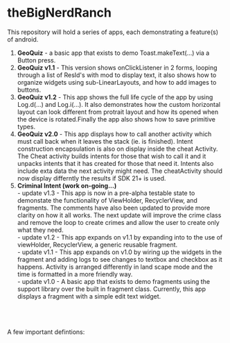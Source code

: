 # theBigNerdRanch

This repository will hold a series of apps, each demonstrating a feature(s) of android.

<ol>
<li>
	<b>GeoQuiz</b> - a basic app that exists to demo Toast.makeText(...) via a Button press.
</li>
<li>
	<b>GeoQuiz v1.1</b> - This version shows onClickListener in 2 forms, looping through a list of 
	ResId's with mod to display text, it also shows how to organize widgets using sub-LinearLayouts,
	and how to add images to buttons.
</li>
<li>
	<b>GeoQuiz v1.2</b> - This app shows the full life cycle of the app by using Log.d(...) and Log.i(...). 
	It also demonstrates how the custom horizontal layout can look different from protrait layout
	and how its opened when the device is rotated.Finally the app also shows how to save primitive types.
</li>
<li>
	<b>GeoQuiz v2.0</b> - This app displays how to call another activity which must call back when it
	leaves the stack (ie. is finished). Intent construction encapsulation is also on display inside the 
	cheat Activity. The Cheat activity builds intents for those that wish to call it and it unpacks
	intents that it has created for those that need it. Intents also include exta data the next activity
	might need. The cheatActivity should now display differntly the results if SDK 21+ is used.
</li>
<li>
	<b>Criminal Intent (work on-going...)</b>
	<br/>- update v1.3 - This app is now in a pre-alpha testable state to demonstate the functionality of ViewHolder, 
	RecyclerView, and fragments. The comments have also been updated to provide more clarity on how it all works. The next
	update will improve the crime class and remove the loop to create crimes and allow the user to create only what they need.
	<br/>- update v1.2 - This app expands on v1.1 by expanding into to the use of viewHolder, RecyclerView,
	a generic reusable fragment.
	<br/>- update v1.1 - This app expands on v1.0 by wiring up the widgets in the fragment and adding
	logs to see changes to textbox and checkbox as it happens. Activity is arranged differently in land
	scape mode and the time is formatted in a more friendly way.
	<br/>- update v1.0 - A basic app that exists to demo fragments using the support library over the built
	in fragment class. Currently, this app displays a fragment with a simple edit text widget.
</li>
</ol>
<br/>
<br/>
<br/>
A few important defintions:

